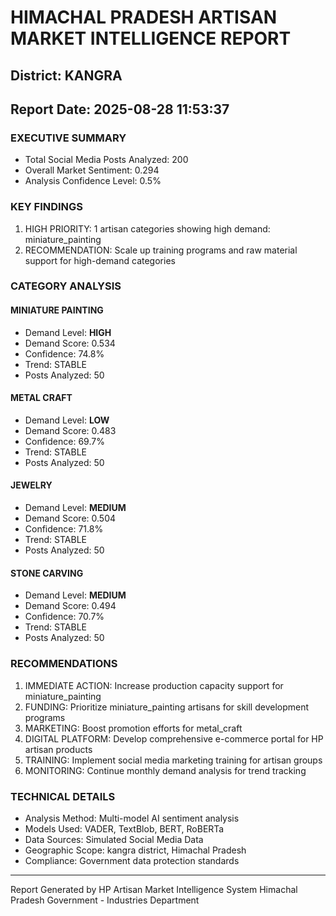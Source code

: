 # HIMACHAL PRADESH ARTISAN MARKET INTELLIGENCE REPORT
## District: KANGRA
## Report Date: 2025-08-28 11:53:37

### EXECUTIVE SUMMARY
- Total Social Media Posts Analyzed: 200
- Overall Market Sentiment: 0.294
- Analysis Confidence Level: 0.5%

### KEY FINDINGS
1. HIGH PRIORITY: 1 artisan categories showing high demand: miniature_painting
2. RECOMMENDATION: Scale up training programs and raw material support for high-demand categories

### CATEGORY ANALYSIS

#### MINIATURE PAINTING
- Demand Level: **HIGH**
- Demand Score: 0.534
- Confidence: 74.8%
- Trend: STABLE
- Posts Analyzed: 50

#### METAL CRAFT
- Demand Level: **LOW**
- Demand Score: 0.483
- Confidence: 69.7%
- Trend: STABLE
- Posts Analyzed: 50

#### JEWELRY
- Demand Level: **MEDIUM**
- Demand Score: 0.504
- Confidence: 71.8%
- Trend: STABLE
- Posts Analyzed: 50

#### STONE CARVING
- Demand Level: **MEDIUM**
- Demand Score: 0.494
- Confidence: 70.7%
- Trend: STABLE
- Posts Analyzed: 50

### RECOMMENDATIONS
1. IMMEDIATE ACTION: Increase production capacity support for miniature_painting
2. FUNDING: Prioritize miniature_painting artisans for skill development programs
3. MARKETING: Boost promotion efforts for metal_craft
4. DIGITAL PLATFORM: Develop comprehensive e-commerce portal for HP artisan products
5. TRAINING: Implement social media marketing training for artisan groups
6. MONITORING: Continue monthly demand analysis for trend tracking

### TECHNICAL DETAILS
- Analysis Method: Multi-model AI sentiment analysis
- Models Used: VADER, TextBlob, BERT, RoBERTa
- Data Sources: Simulated Social Media Data
- Geographic Scope: kangra district, Himachal Pradesh
- Compliance: Government data protection standards

---
Report Generated by HP Artisan Market Intelligence System
Himachal Pradesh Government - Industries Department
